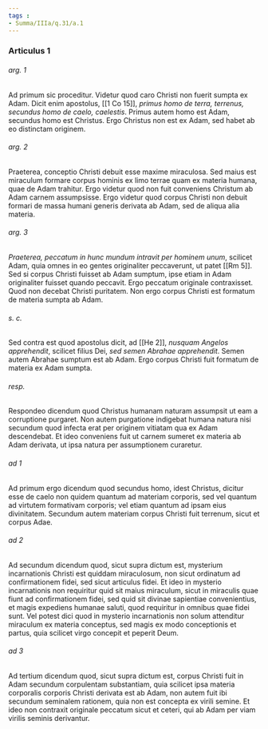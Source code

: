 ```yaml
---
tags : 
- Summa/IIIa/q.31/a.1
---
```


### Articulus 1

###### arg. 1
Ad primum sic proceditur. Videtur quod caro Christi non fuerit sumpta ex Adam. Dicit enim apostolus, [[1 Co 15]], *primus homo de terra, terrenus, secundus homo de caelo, caelestis*. Primus autem homo est Adam, secundus homo est Christus. Ergo Christus non est ex Adam, sed habet ab eo distinctam originem.

###### arg. 2
Praeterea, conceptio Christi debuit esse maxime miraculosa. Sed maius est miraculum formare corpus hominis ex limo terrae quam ex materia humana, quae de Adam trahitur. Ergo videtur quod non fuit conveniens Christum ab Adam carnem assumpsisse. Ergo videtur quod corpus Christi non debuit formari de massa humani generis derivata ab Adam, sed de aliqua alia materia.

###### arg. 3
*Praeterea, peccatum in hunc mundum intravit per hominem unum*, scilicet Adam, quia omnes in eo gentes originaliter peccaverunt, ut patet [[Rm 5]]. Sed si corpus Christi fuisset ab Adam sumptum, ipse etiam in Adam originaliter fuisset quando peccavit. Ergo peccatum originale contraxisset. Quod non decebat Christi puritatem. Non ergo corpus Christi est formatum de materia sumpta ab Adam.

###### s. c.
Sed contra est quod apostolus dicit, ad [[He 2]], *nusquam Angelos apprehendit*, scilicet filius Dei, *sed semen Abrahae apprehendit*. Semen autem Abrahae sumptum est ab Adam. Ergo corpus Christi fuit formatum de materia ex Adam sumpta.

###### resp.
Respondeo dicendum quod Christus humanam naturam assumpsit ut eam a corruptione purgaret. Non autem purgatione indigebat humana natura nisi secundum quod infecta erat per originem vitiatam qua ex Adam descendebat. Et ideo conveniens fuit ut carnem sumeret ex materia ab Adam derivata, ut ipsa natura per assumptionem curaretur.

###### ad 1
Ad primum ergo dicendum quod secundus homo, idest Christus, dicitur esse de caelo non quidem quantum ad materiam corporis, sed vel quantum ad virtutem formativam corporis; vel etiam quantum ad ipsam eius divinitatem. Secundum autem materiam corpus Christi fuit terrenum, sicut et corpus Adae.

###### ad 2
Ad secundum dicendum quod, sicut supra dictum est, mysterium incarnationis Christi est quiddam miraculosum, non sicut ordinatum ad confirmationem fidei, sed sicut articulus fidei. Et ideo in mysterio incarnationis non requiritur quid sit maius miraculum, sicut in miraculis quae fiunt ad confirmationem fidei, sed quid sit divinae sapientiae convenientius, et magis expediens humanae saluti, quod requiritur in omnibus quae fidei sunt. Vel potest dici quod in mysterio incarnationis non solum attenditur miraculum ex materia conceptus, sed magis ex modo conceptionis et partus, quia scilicet virgo concepit et peperit Deum.

###### ad 3
Ad tertium dicendum quod, sicut supra dictum est, corpus Christi fuit in Adam secundum corpulentam substantiam, quia scilicet ipsa materia corporalis corporis Christi derivata est ab Adam, non autem fuit ibi secundum seminalem rationem, quia non est concepta ex virili semine. Et ideo non contraxit originale peccatum sicut et ceteri, qui ab Adam per viam virilis seminis derivantur.

